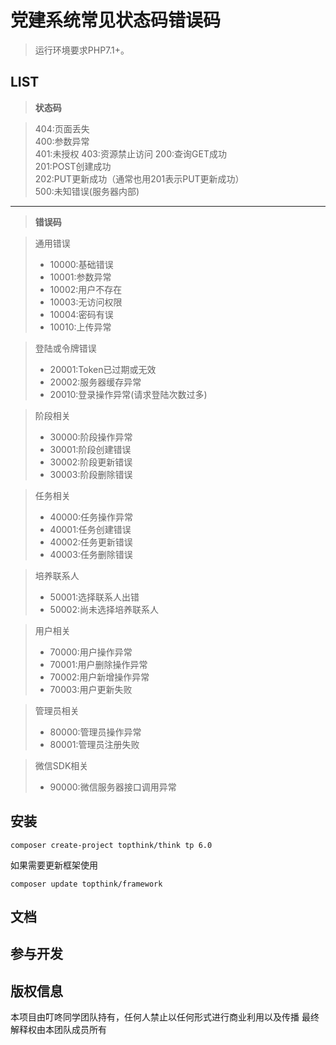 党建系统常见状态码错误码
===============

> 运行环境要求PHP7.1+。

## LIST

>__状态码__  

>404:页面丢失  
>400:参数异常  
>401:未授权
>403:资源禁止访问
>200:查询GET成功  
>201:POST创建成功  
>202:PUT更新成功（通常也用201表示PUT更新成功）  
>500:未知错误(服务器内部)  
----------------------------------
>__错误码__


>通用错误
> + 10000:基础错误
> + 10001:参数异常
> + 10002:用户不存在
> + 10003:无访问权限
> + 10004:密码有误
> + 10010:上传异常

>登陆或令牌错误
> + 20001:Token已过期或无效
> + 20002:服务器缓存异常
> + 20010:登录操作异常(请求登陆次数过多)

>阶段相关
> + 30000:阶段操作异常
> + 30001:阶段创建错误
> + 30002:阶段更新错误
> + 30003:阶段删除错误

>任务相关
> + 40000:任务操作异常
> + 40001:任务创建错误
> + 40002:任务更新错误
> + 40003:任务删除错误

>培养联系人
> + 50001:选择联系人出错
> + 50002:尚未选择培养联系人

>用户相关
> + 70000:用户操作异常
> + 70001:用户删除操作异常
> + 70002:用户新增操作异常
> + 70003:用户更新失败

>管理员相关
> + 80000:管理员操作异常
> + 80001:管理员注册失败

>微信SDK相关  
> + 90000:微信服务器接口调用异常  

## 安装

~~~
composer create-project topthink/think tp 6.0
~~~

如果需要更新框架使用
~~~
composer update topthink/framework
~~~

## 文档



## 参与开发



## 版权信息

本项目由叮咚同学团队持有，任何人禁止以任何形式进行商业利用以及传播
最终解释权由本团队成员所有